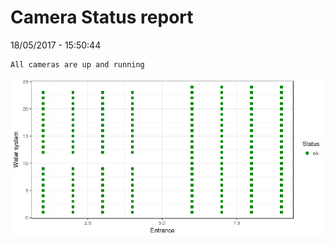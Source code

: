 Camera Status report
================
18/05/2017 - 15:50:44

    All cameras are up and running

![](camreport_files/figure-markdown_github/unnamed-chunk-2-1.png)
